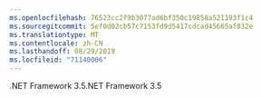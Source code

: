```yaml
---
ms.openlocfilehash: 76523cc2f9b3077ad6bf350c19858a521193f1c4
ms.sourcegitcommit: 5ef0d02cb57c7153fd9d5417cdcad45665af832e
ms.translationtype: MT
ms.contentlocale: zh-CN
ms.lasthandoff: 08/29/2019
ms.locfileid: "71140006"
---
```

<span data-ttu-id="a430f-101">.NET Framework 3.5</span><span class="sxs-lookup"><span data-stu-id="a430f-101">.NET Framework 3.5</span></span>